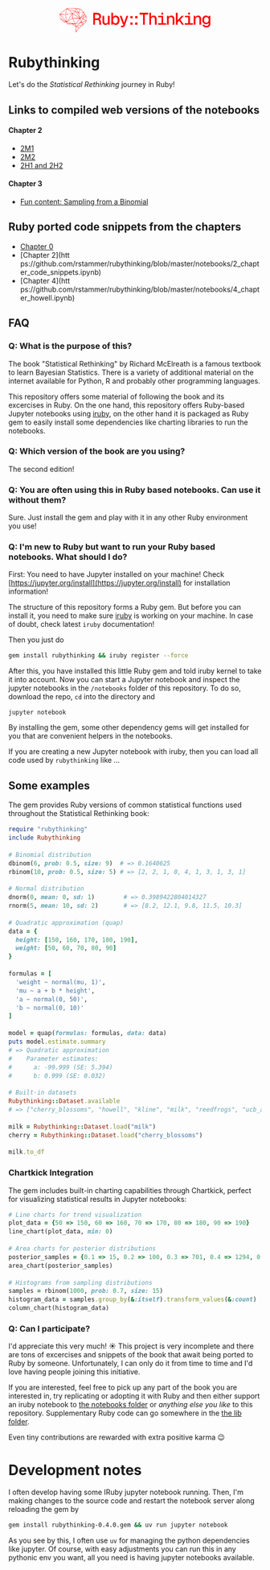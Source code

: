 <p align="center">
  <img src="rubythinking.svg" alt="RubyThinking Logo" width="300"/>
</p>

# Rubythinking

Let's do the _Statistical Rethinking_ journey in Ruby!

## Links to compiled web versions of the notebooks

#### Chapter 2

* [2M1](https://www.robinstammer.de/rubythinking/solutions/2m1)
* [2M2](https://www.robinstammer.de/rubythinking/solutions/2m2)
* [2H1 and 2H2](https://www.robinstammer.de/rubythinking/solutions/2h1_2h2)

#### Chapter 3

* [Fun content: Sampling from a Binomial](https://www.robinstammer.de/rubythinking/binomial)

## Ruby ported code snippets from the chapters

* [Chapter 0](https://github.com/rstammer/rubythinking/blob/master/notebooks/0_chapter_code_snippets.ipynb)
* [Chapter 2](htt
ps://github.com/rstammer/rubythinking/blob/master/notebooks/2_chapter_code_snippets.ipynb)
* [Chapter 4](htt
ps://github.com/rstammer/rubythinking/blob/master/notebooks/4_chapter_howell.ipynb)



## FAQ

### Q: What is the purpose of this?

The book "Statistical Rethinking" by Richard McElreath is a famous textbook
to learn Bayesian Statistics. There is a variety of additional material on
the internet available for Python, R and probably other programming languages.

This repository offers some material of following the book and its excercises
in Ruby. On the one hand, this repository offers Ruby-based Jupyter notebooks
using [iruby](https://github.com/SciRuby/iruby), on the other hand it is
packaged as Ruby gem to easily install some dependencies like charting libraries
to run the notebooks.

### **Q**: Which version of the book are you using?

The second edition!


### Q: You are often using this in Ruby based notebooks. Can use it without them?

Sure. Just install the gem and play with it in any other Ruby environment you use!

### Q: I'm new to Ruby but want to run your Ruby based notebooks. What should I do?

First: You need to have Jupyter installed on your machine! Check [https://jupyter.org/install](https://jupyter.org/install) for
installation information!

The structure of this repository forms a Ruby gem. But before you can install
it, you need to make sure [iruby](https://github.com/SciRuby/iruby) is working on
your machine. In case of doubt, check latest `iruby` documentation!

Then you just do

```bash
gem install rubythinking && iruby register --force
```

After this, you have installed this little Ruby gem and told iruby kernel to take
it into account. Now you can start a Jupyter notebook and inspect the jupyter
notebooks in the `/notebooks` folder of this repository. To do so, download the repo,
`cd` into the directory and

```
jupyter notebook
```

By installing the gem, some other dependency gems will get installed for you that are
convenient helpers in the notebooks.

If you are creating a new Jupyter notebook with iruby, then you can load all code
used by `rubythinking` like …


## Some examples

The gem provides Ruby versions of common statistical functions used throughout the Statistical Rethinking book:

```ruby
require "rubythinking"
include Rubythinking

# Binomial distribution
dbinom(6, prob: 0.5, size: 9)  # => 0.1640625
rbinom(10, prob: 0.5, size: 5) # => [2, 2, 1, 0, 4, 1, 3, 1, 3, 1]

# Normal distribution  
dnorm(0, mean: 0, sd: 1)        # => 0.3989422804014327
rnorm(5, mean: 10, sd: 2)       # => [8.2, 12.1, 9.8, 11.5, 10.3]

# Quadratic approximation (quap)
data = {
  height: [150, 160, 170, 180, 190],
  weight: [50, 60, 70, 80, 90]
}

formulas = [
  'weight ~ normal(mu, 1)',
  'mu ~ a + b * height', 
  'a ~ normal(0, 50)',
  'b ~ normal(0, 10)'
]

model = quap(formulas: formulas, data: data)
puts model.estimate.summary
# => Quadratic approximation
#    Parameter estimates:
#      a: -99.999 (SE: 5.394)
#      b: 0.999 (SE: 0.032)

# Built-in datasets
Rubythinking::Dataset.available
# => ["cherry_blossoms", "howell", "kline", "milk", "reedfrogs", "ucb_admit", "waffle_divorce"]

milk = Rubythinking::Dataset.load("milk")
cherry = Rubythinking::Dataset.load("cherry_blossoms")

milk.to_df
```

### Chartkick Integration

The gem includes built-in charting capabilities through Chartkick, perfect for visualizing statistical results in Jupyter notebooks:

```ruby
# Line charts for trend visualization
plot_data = {50 => 150, 60 => 160, 70 => 170, 80 => 180, 90 => 190}
line_chart(plot_data, min: 0)

# Area charts for posterior distributions
posterior_samples = {0.1 => 15, 0.2 => 100, 0.3 => 701, 0.4 => 1294, 0.5 => 1994}
area_chart(posterior_samples)

# Histograms from sampling distributions
samples = rbinom(1000, prob: 0.7, size: 15)
histogram_data = samples.group_by(&:itself).transform_values(&:count)
column_chart(histogram_data)
```

### Q: Can I participate?

I'd appreciate this very much! ☀️ This project is very incomplete and there are tons of excercises and snippets of the book
that await being ported to Ruby by someone. Unfortunately, I can only do it from time to time and I'd love having people joining
this initiative.

If you are interested, feel free to pick up any part of the book you are interested in, try replicating or adopting it with Ruby and
then either support an iruby notebook to [the notebooks folder](https://github.com/rstammer/rubythinking/tree/master/notebooks) or _anything else you like_ to this repository.
Supplementary Ruby code can go somewhere in the [the lib folder](https://github.com/rstammer/rubythinking/tree/master/lib).

Even tiny contributions are rewarded with extra positive karma 😉

# Development notes

I often develop having some IRuby jupyter notebook running. Then, I'm making changes to the source code and 
restart the notebook server along reloading the gem by

```sh 
gem install rubythinking-0.4.0.gem && uv run jupyter notebook
```

As you see by this, I often use `uv` for managing the python dependencies like jupyter. Of course, with easy adjustments you can run this in any pythonic env you want, all you need is having jupyter notebooks available.
